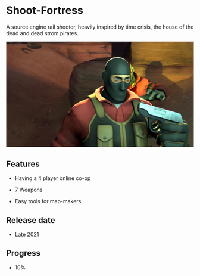 # Shoot-Fortress
A source engine rail shooter, heavily inspired by time crisis, the house of the dead and dead strom pirates.

![Shoot 'em Fortress](https://github.com/benben-6/Shoot-Fortress/blob/main/poster.png)

## Features

- Having a 4 player online co-op   

- 7 Weapons

- Easy tools for map-makers.

## Release date
- Late 2021

## Progress
- 10%
